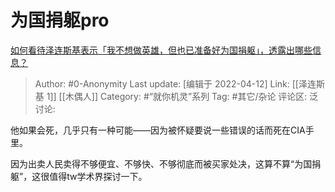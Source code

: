 # 为国捐躯pro
[如何看待泽连斯基表示「我不想做英雄，但也已准备好为国捐躯」，透露出哪些信息？](https://www.zhihu.com/question/527319101/answer/2435004635)

> Author: #0-Anonymity
> Last update: [编辑于 2022-04-12]
> Link: [[泽连斯基 1]] [[木偶人]]
> Category: #“就你机灵”系列
> Tag: #其它/杂论
> 评论区:
> 泛讨论:

他如果会死，几乎只有一种可能——因为被怀疑要说一些错误的话而死在CIA手里。

因为出卖人民卖得不够便宜、不够快、不够彻底而被买家处决，这算不算“为国捐躯”，这很值得tw学术界探讨一下。

